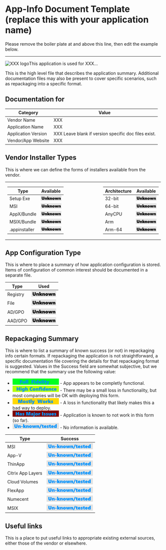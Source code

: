 # App-Info Document Template (replace this with your application name)



Please remove the boiler plate at and above this line, then edit the example below.
_____

[<img src="/media/AppIcons/Template.png" align="left" alt="XXX logo"  />](/media/AppIcons/Template.png)  This application is used for XXX...

This is the high level file that describes the application summary.  Additional documentation files may also be present to cover specific scenarios, such as repackaging into a specific format. 

## Documentation for

| Category | Value |
|-----|-------------------------------------------------------|
| Vendor Name | XXX |
| Application Name| XXX |
| Application Version | XXX Leave blank if version specific doc files exist. |
| Vendor/App Website| XXX |



## Vendor Installer Types

This is where we can define the forms of installers available from the vendor.
<table >
<tr>
<td>

| Type | Available |
|----|----|
| Setup Exe | [<img src="/media/Unknown.png" alt="Unknown" />](/media/Unknown.png) |
| MSI | [<img src="/media/Unknown.png" alt="Unknown" />](/media/Unknown.png) |
| AppX/Bundle | [<img src="/media/Unknown.png" alt="Unknown" />](/media/Unknown.png) |
| MSIX/Bundle | [<img src="/media/Unknown.png" alt="Unknown" />](/media/Unknown.png) |
| .appinstaller | [<img src="/media/Unknown.png" alt="Unknown" />](/media/Unknown.png) |

</td>
<td width=100></td>
<td>

| Architecture | Available |
|----|----|
| 32-bit | [<img src="/media/Unknown.png" alt="Unknown" />](/media/Unknown.png) |
| 64-bit | [<img src="/media/Unknown.png" alt="Unknown" />](/media/Unknown.png) |
| AnyCPU | [<img src="/media/Unknown.png" alt="Unknown" />](/media/Unknown.png) |
| Arm | [<img src="/media/Unknown.png" alt="Unknown" />](/media/Unknown.png) |
| Arm-64 | [<img src="/media/Unknown.png" alt="Unknown" />](/media/Unknown.png) |

</td>
</tr>
</table>

## App Configuration Type

This is where to place a summary of how application configuration is stored.  Items of configuration of common interest should be documented in a separate file.

| Type | Used |
|----|----|
| Registry | [<img src="/media/Unknown.png" alt="Yes" />](/media/Unknown.png) |
| File | [<img src="/media/Unknown.png" alt="Yes" />](/media/Unknown.png) |
| AD/GPO | [<img src="/media/Unknown.png" alt="Yes" />](/media/Unknown.png) |
| AAD/GPO | [<img src="/media/Unknown.png" alt="Yes" />](/media/Unknown.png) |


## Repackaging Summary

This is where to list a summary of known success (or not) in repackaging info certain formats.  If repackaging the application is not straightforward, a specific documentation file covering the details for that repackaging format is suggested. Values in the Success field are somewhat subjective, but we recommend that the summary use the following value:

* [<img src="/media/CatFullFidelity.png" alt="Full Fidelity" />](/media/CatFullFidelity.png) - App appears to be completly functional.
* [<img src="/media/CatHighConfidence.png" alt="High Confidence" />](/media/CatHighConfidence.png) - There may be a small loss in functionality, but most companies will be OK with deploying this form.
* [<img src="/media/CatMostlyWorks.png" alt="Mostly Works" />](/media/CatMostlyWorks.png) - A loss in functionality that likely makes this a bad way to deploy.
* [<img src="/media/CatIssues.png" alt="Has Issues" />](/media/CatIssues.png) - Application is known to not work in this form (so far).
* [<img src="/media/CatUnknown.png" alt="Unknown/Untested" />](/media/CatUnknown.png) - No information is available.


| Type | Success |
|----|----|
| MSI | [<img src="/media/CatUnknown.png" alt="Unknown/Untested" />](/media/CatUnknown.png) |
| App-V | [<img src="/media/CatUnknown.png" alt="Unknown/Untested" />](/media/CatUnknown.png) |
| ThinApp | [<img src="/media/CatUnknown.png" alt="Unknown/Untested" />](/media/CatUnknown.png) |
| Citrix App Layers | [<img src="/media/CatUnknown.png" alt="Unknown/Untested" />](/media/CatUnknown.png) |
| Cloud Volumes | [<img src="/media/CatUnknown.png" alt="Unknown/Untested" />](/media/CatUnknown.png) |
| FlexApp | [<img src="/media/CatUnknown.png" alt="Unknown/Untested" />](/media/CatUnknown.png) |
| Numecent | [<img src="/media/CatUnknown.png" alt="Unknown/Untested" />](/media/CatUnknown.png) |
| MSIX | [<img src="/media/CatUnknown.png" alt="Unknown/Untested" />](/media/CatUnknown.png) |

## Useful links
This is a place to put useful links to appropriate existing external sources, either those of the vendor or elsewhere.
